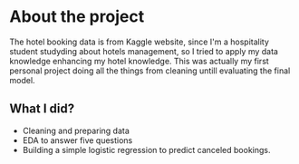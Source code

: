 # About the project
The hotel booking data is from Kaggle website, since I'm a hospitality student studyding about hotels management, so I tried to apply my data knowledge enhancing my hotel knowledge. This was actually my first personal project doing all the things from cleaning untill evaluating the final model.
## What I did?
- Cleaning and preparing data
- EDA to answer five questions
- Building a simple logistic regression to predict canceled bookings.
